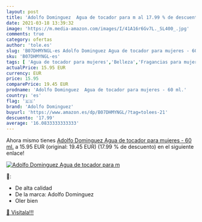 ```yaml
---
layout: post
title: 'Adolfo Dominguez  Agua de tocador para m al 17.99 % de descuento'
date: 2021-03-18 13:39:32
image: 'https://m.media-amazon.com/images/I/41A16r6Gv7L._SL400_.jpg'
comments: true
category: ofertas
author: 'tole.es'
slug: 'B07DHMYNGL-es Adolfo Dominguez Agua de tocador para mujeres - 60 ml.'
sku: 'B07DHMYNGL-es'
tags: [ 'Agua de tocador para mujeres','Belleza','Fragancias para mujeres','Perfumes y fragancias','adolfo dominguez','agua','de','tocador', ]
actualPrice: 15.95 EUR
currency: EUR
price: 15.95
comparePrice: 19.45 EUR
prodname: 'Adolfo Dominguez  Agua de tocador para mujeres - 60 ml.'
country: 'es'
flag: '🇪🇸'
brand: 'Adolfo Dominguez'
buyurl: 'https://www.amazon.es/dp/B07DHMYNGL/?tag=tolees-21'
descuento: '17.99'
average: '16.0833333333333'
---
```


Ahora mismo tienes [Adolfo Dominguez  Agua de tocador para mujeres - 60 ml.](https://www.amazon.es/dp/B07DHMYNGL/?tag=tolees-21) a 15.95 EUR (original: 19.45 EUR) (17.99 %  de descuento) en el siguiente enlace!

[![Adolfo Dominguez  Agua de tocador para m](https://m.media-amazon.com/images/I/41A16r6Gv7L._SL400_.jpg)](https://www.amazon.es/dp/B07DHMYNGL/?tag=tolees-21)

🔎:

- De alta calidad
- De la marca: Adolfo Dominguez
- Oler bien

[🛒 Visítala!!!](https://www.amazon.es/dp/B07DHMYNGL/?tag=tolees-21)

